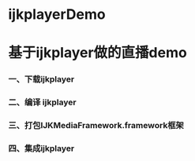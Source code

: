 # ijkplayerDemo

# 基于ijkplayer做的直播demo

### 一、下载ijkplayer

### 二、编译 ijkplayer

### 三、打包IJKMediaFramework.framework框架

### 四、集成ijkplayer
